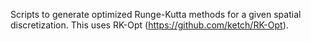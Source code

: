 Scripts to generate optimized Runge-Kutta methods for a given spatial discretization. This uses RK-Opt (https://github.com/ketch/RK-Opt).


